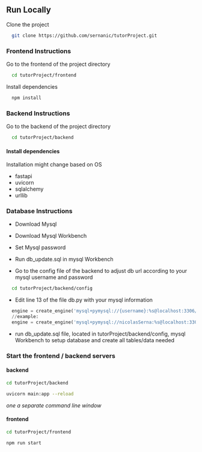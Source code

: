 
## Run Locally

Clone the project

```bash
  git clone https://github.com/sernanic/tutorProject.git
```
### Frontend Instructions

Go to the frontend of the project directory

```bash
  cd tutorProject/frontend
```

Install dependencies 

```bash
  npm install
```

### Backend Instructions

Go to the backend of the project directory

```bash
  cd tutorProject/backend
```

#### Install dependencies 

Installation might change based on OS

* fastapi
* uvicorn
* sqlalchemy
* urllib

### Database Instructions

* Download Mysql

* Download Mysql Workbench

* Set Mysql password

* Run db_update.sql in mysql Workbench

* Go to the config file of the backend to adjust  db url according to your mysql username and password

```bash
  cd tutorProject/backend/config
```
* Edit line 13 of the file db.py with your mysql information

```python
  engine = create_engine('mysql+pymysql://{username}:%s@localhost:3306/tutorProject' % quote('{mysqlpassword}'))
  //example:
  engine = create_engine('mysql+pymysql://nicolasSerna:%s@localhost:3306/tutorProject' % quote('12345'))
```
* run db_update.sql file, located  in tutorProject/backend/config, mysql Workbench to setup database and create all tables/data needed

### Start the frontend / backend servers

#### backend

```bash
cd tutorProject/backend

uvicorn main:app --reload
```

*one a separate command line window*

#### frontend

```bash
cd tutorProject/frontend

npm run start
```




